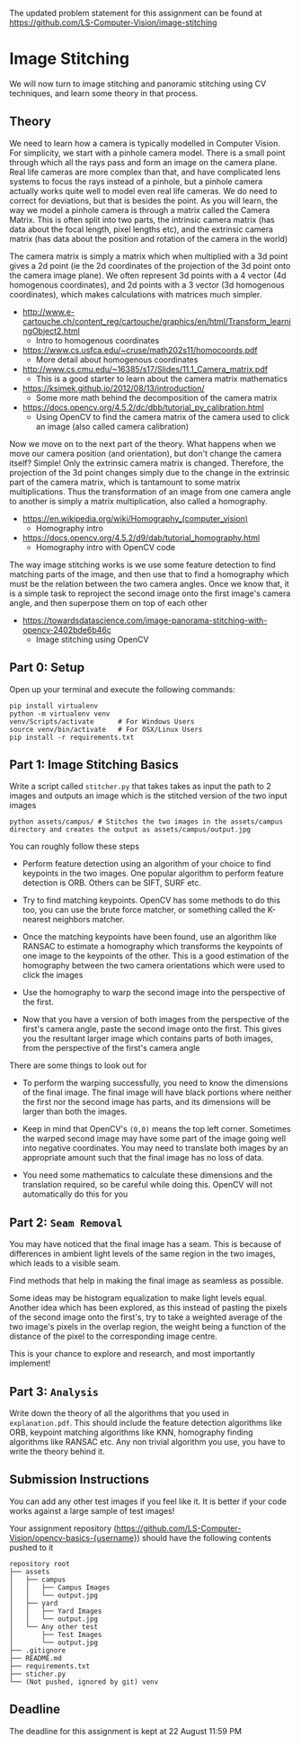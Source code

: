 The updated problem statement for this assignment can be found at https://github.com/LS-Computer-Vision/image-stitching

# Image Stitching

We will now turn to image stitching and panoramic stitching using CV techniques, and learn some theory in that process.

## Theory

We need to learn how a camera is typically modelled in Computer Vision.
For simplicity, we start with a pinhole camera model. There is a small point through which all the rays pass and form an image on the camera plane. Real life cameras are more complex than that, and have complicated lens systems to focus the rays instead of a pinhole, but a pinhole camera actually works quite well to model even real life cameras. We do need to correct for deviations, but that is besides the point. As you will learn, the way we model a pinhole camera is through a matrix called the Camera Matrix. This is often split into two parts, the intrinsic camera matrix (has data about the focal length, pixel lengths etc), and the extrinsic camera matrix (has data about the position and rotation of the camera in the world)

The camera matrix is simply a matrix which when multiplied with a 3d point gives a 2d point (ie the 2d coordinates of the projection of the 3d point onto the camera image plane). We often represent 3d points with a 4 vector (4d homogenous coordinates), and 2d points with a 3 vector (3d homogenous coordinates), which makes calculations with matrices much simpler.

* http://www.e-cartouche.ch/content_reg/cartouche/graphics/en/html/Transform_learningObject2.html
	* Intro to homogenous coordinates
* https://www.cs.usfca.edu/~cruse/math202s11/homocoords.pdf
	* More detail about homogenous coordinates
* http://www.cs.cmu.edu/~16385/s17/Slides/11.1_Camera_matrix.pdf
	* This is a good starter to learn about the camera matrix mathematics
* https://ksimek.github.io/2012/08/13/introduction/
	* Some more math behind the decomposition of the camera matrix
* https://docs.opencv.org/4.5.2/dc/dbb/tutorial_py_calibration.html
	* Using OpenCV to find the camera matrix of the camera used to click an image (also called camera calibration)

Now we move on to the next part of the theory. What happens when we move our camera position (and orientation), but don't change the camera itself? Simple! Only the extrinsic camera matrix is changed. Therefore, the projection of the 3d point changes simply due to the change in the extrinsic part of the camera matrix, which is tantamount to some matrix multiplications. Thus the transformation of an image from one camera angle to another is simply a matrix multiplication, also called a homography.

* https://en.wikipedia.org/wiki/Homography_(computer_vision)
	* Homography intro
* https://docs.opencv.org/4.5.2/d9/dab/tutorial_homography.html
	* Homography intro with OpenCV code

The way image stitching works is we use some feature detection to find matching parts of the image, and then use that to find a homography which must be the relation between the two camera angles. Once we know that, it is a simple task to reproject the second image onto the first image's camera angle, and then superpose them on top of each other

* https://towardsdatascience.com/image-panorama-stitching-with-opencv-2402bde6b46c
	* Image stitching using OpenCV

## Part 0: Setup

Open up your terminal and execute the following commands:

	pip install virtualenv
	python -m virtualenv venv
	venv/Scripts/activate      # For Windows Users
	source venv/bin/activate   # For OSX/Linux Users
	pip install -r requirements.txt

## Part 1: Image Stitching Basics
Write a script called ```stitcher.py``` that takes takes as input the path to 2 images and outputs an image which is the stitched version of the two input images

	python assets/campus/ # Stitches the two images in the assets/campus directory and creates the output as assets/campus/output.jpg

You can roughly follow these steps

* Perform feature detection using an algorithm of your choice to find keypoints in the two images. One popular algorithm to perform feature detection is ORB. Others can be SIFT, SURF etc.

* Try to find matching keypoints. OpenCV has some methods to do this too, you can use the brute force matcher, or something called the K-nearest neighbors matcher.

* Once the matching keypoints have been found, use an algorithm like RANSAC to estimate a homography which transforms the keypoints of one image to the keypoints of the other. This is a good estimation of the homography between the two camera orientations which were used to click the images

* Use the homography to warp the second image into the perspective of the first.

* Now that you have a version of both images from the perspective of the first's camera angle, paste the second image onto the first. This gives you the resultant larger image which contains parts of both images, from the perspective of the first's camera angle

There are some things to look out for

* To perform the warping successfully, you need to know the dimensions of the final image. The final image will have black portions where neither the first nor the second image has parts, and its dimensions will be larger than both the images.

* Keep in mind that OpenCV's ```(0,0)``` means the top left corner. Sometimes the warped second image may have some part of the image going well into negative coordinates. You may need to translate both images by an appropriate amount such that the final image has no loss of data.

* You need some mathematics to calculate these dimensions and the translation required, so be careful while doing this. OpenCV will not automatically do this for you

## Part 2: ```Seam Removal```

You may have noticed that the final image has a seam. This is because of differences in ambient light levels of the same region in the two images, which leads to a visible seam.

Find methods that help in making the final image as seamless as possible.

Some ideas may be histogram equalization to make light levels equal. Another idea which has been explored, as this instead of pasting the pixels of the second image onto the first's, try to take a weighted average of the two image's pixels in the overlap region, the weight being a function of the distance of the pixel to the corresponding image centre.

This is your chance to explore and research, and most importantly implement!

## Part 3: ```Analysis```

Write down the theory of all the algorithms that you used in ```explanation.pdf```. This should include the feature detection algorithms like ORB, keypoint matching algorithms like KNN, homography finding algorithms like RANSAC etc. Any non trivial algorithm you use, you have to write the theory behind it.

## Submission Instructions

You can add any other test images if you feel like it. It is better if your code works against a large sample of test images!

Your assignment repository (https://github.com/LS-Computer-Vision/opencv-basics-{username}) should have the following contents pushed to it

	repository root
	├── assets
	│   ├── campus
	│   │   ├── Campus Images
	│   │   └── output.jpg
	│   ├── yard
	│   │   ├── Yard Images
	│   │   └── output.jpg
	│   └── Any other test
	│       ├── Test Images
	│       └── output.jpg
	├── .gitignore
	├── README.md
	├── requirements.txt
	├── sticher.py
	└── (Not pushed, ignored by git) venv

## Deadline
The deadline for this assignment is kept at 22 August 11:59 PM